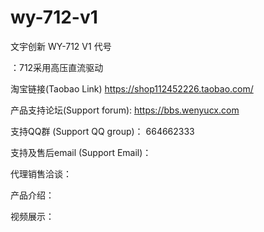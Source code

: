# wy-712-v1
文宇创新 WY-712 V1 代号

：712采用高压直流驱动

淘宝链接(Taobao Link) https://shop112452226.taobao.com/

产品支持论坛(Support forum): https://bbs.wenyucx.com

支持QQ群 (Support QQ group)： 664662333

支持及售后email (Support Email)：

代理销售洽谈：

产品介绍：

视频展示：
